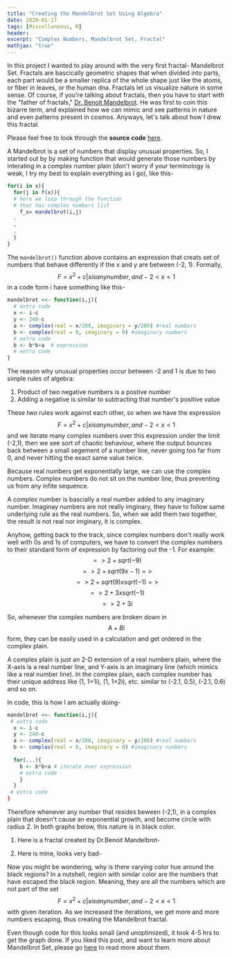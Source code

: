 ```yaml
---
title: "Creating the Mandelbrot Set Using Algebra"
date: 2020-01-17
tags: [Miscellaneous, R]
header:
excerpt: "Complex Numbers, Mandelbrot Set, Fractal"
mathjax: "true"
---
```

In this project I wanted to play around with the very first fractal- Mandelbrot Set. Fractals are bascically geometric shapes that when divided into parts, each part would be a smaller replica of the whole shape just like the atoms, or fiber in leaves, or the human dna. Fractals let us visualize nature in some sense. Of course, if you're talking about fractals, then you have to start with the "father of fractals," [Dr. Benoit Mandelbrot](https://en.wikipedia.org/wiki/Benoit_Mandelbrot#Developing_"fractal_geometry"_and_the_Mandelbrot_set). He was first to coin this bizarre term, and explained how we can mimic and see patterns in nature and even patterns present in cosmos. Anyways, let's talk about how I drew this fractal.

Please feel free to look through the **source code** [here](https://github.com/ToadHanks/Story_de_Hass_Avocados_en_2020).

A Mandelbrot is a set of numbers that display unusual properties. So, I started out by by making function that would generate those numbers by interating in a complex number plain (don't worry if your terminology is weak, I try my best to explain everything as I go), like this-

```r
for(i in x){ 
  for(j in f(x)){
  # here we loop through the function 
  # that has complex numbers list
    f_x= mandelbrot(i,j) 
  .
  .
  .
  }
}
```
The `mandelbrot()` function above contains an expression that creats set of numbers that behave differently if the x and y are between (-2, 1). Formally, $$F= { x^2+c|x  is any  number, and -2<x<1}$$ in a code form i have something like this-

```r
mandelbrot <<- function(i,j){
  # extra code
  x <- i-c 
  y <- 240-c 
  a <- complex(real = x/200, imaginary = y/200) #real numbers
  b <- complex(real = 0, imaginary = 0) #imaginary numbers
  # extra code
  b <- b*b+a  # expression
  # extra code
}
```
The reason why unusual properties occur between -2 and 1 is due to two simple rules of algebra:
1. Product of two negative numbers is a postive number
2. Adding a negative is similar to subtracting that number's positive value

These two rules work against each other, so when we have the expression $$F= {x^2+c|x is any number, and -2<x<1}$$ and we iterate many complex numbers over this expression under the limit (-2,1), then we see sort of chaotic behaviour, where the output bounces back between a small segement of a number line, never going too far from 0, and never hitting the exact same value twice.

Because real numbers get exponentially large, we can use the complex numbers. Complex numbers do not sit on the number line, thus preventing us from any infite sequence. 

A complex number is bascially a real number added to any imaginary number. Imaginay numbers are not really imginary, they have to follow same underlying rule as the real numbers. So, when we add them two together, the result is not real nor imginary, it is complex. 

Anyhow, getting back to the track, since complex numbers don't really work well with 0s and 1s of computers, we have to convert the complex numbers to their standard form of expression by factoring out the -1.
For example:
$$ => 2 + sqrt(-9) $$
$$ => 2 + sqrt(9 x -1) => $$
$$ => 2+ sqrt(9) x sqrt(-1) => $$
$$ => 2+3 x sqrt(-1) $$
$$ => 2+3i $$

So, whenever the complex numbers are broken down in $$A+Bi$$ form, they can be easily used in a calculation and get ordered in the complex plain.

A complex plain is just an 2-D extension of a real numbers plain, where the X-axis is a real number line, and Y-axis is an imaginary line (which mimics like a real number line). In the complex plain, each complex number has their unique address like (1, 1+1i), (1, 1+2i), etc. similar to (-2.1, 0.5), (-2.1, 0.6) and so on.

In code, this is how I am actually doing-
```r
mandelbrot <<- function(i,j){
 # extra code
  x <- i-c 
  y <- 240-c 
  a <- complex(real = x/200, imaginary = y/200) #real numbers
  b <- complex(real = 0, imaginary = 0) #imaginary numbers
  
  for(...){
    b <- b*b+a # iterate over expression
    # extra code
    }
  }
 # extra code
}
```
Therefore whenever any number that resides beween (-2,1), in a complex plain that doesn't cause an exponential growth, and become circle with radius 2. In both graphs below, this nature is in black color.  

1. Here is a fractal created by Dr.Benoit Mandelbrot-
   <img src="{{ site.url }}{{ site.baseurl }}/images/mandelbrot/original_fractal.jpg" alt="">

2. Here is mine, looks very bad-
   <img src="{{ site.url }}{{ site.baseurl }}/images/mandelbrot/mandelbrot_bad.png" alt="">

Now you might be wondering, why is there varying color hue around the black regions? In a nutshell, region with similar color are the numbers that have escaped the black region. Meaning, they are all the numbers which are not part of the set 
$$F= {x^2+c|x is any number, and -2<x<1}$$ with given iteration. As we increased the iterations, we get more and more numbers escaping, thus creating the Mandelbrot fractal. 

Even though code for this looks small (and unoptimized), it took 4-5 hrs to get the graph done. If you liked this post, and want to learn more about Mandelbrot Set, please go [here](https://en.wikipedia.org/wiki/Mandelbrot_set) to read more about them.
